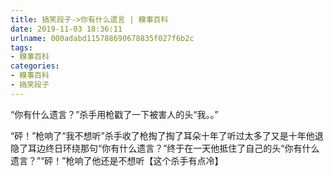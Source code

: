 ```yaml
---
title: 搞笑段子->你有什么遗言 | 糗事百科
date: 2019-11-03 18:36:11
urlname: 000adabd115788690678835f027f6b2c
tags: 
- 糗事百科
categories:
- 糗事百科
- 搞笑段子
---
```

“你有什么遗言？”杀手用枪戳了一下被害人的头“我。。”

“砰！”枪响了“我不想听”杀手收了枪掏了掏了耳朵十年了听过太多了又是十年他退隐了耳边终日环绕那句“你有什么遗言？”终于在一天他抵住了自己的头“你有什么遗言？”“砰！”枪响了他还是不想听【这个杀手有点冷】



